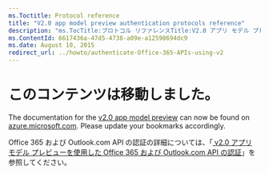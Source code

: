 ```yaml
---
ms.Toctitle: Protocol reference
title: "V2.0 app model preview authentication protocols reference"
description: "ms.TocTitle:プロトコル リファレンスTitle:V2.0 アプリ モデル プレビュー プロトコルのリファレンスDescription:認証プロトコル Open ID Connect および OAuth 2.0 の v2.0 アプリ モード プレビューの実装および認証フロー (認証コード フロー、サインイン フロー、クライアント証明書付与フロー、暗黙的フロー、リソース所有者のパスワード資格情報の付与、および On Behalf Of フローなど) について、技術的な詳細を説明します。ms.ContentId:6617436a-47d5-4738-a09e-a12598694dc9ms.topic: 記事 (方法) ms.date:2015 年 8 月 10 日"
ms.ContentId: 6617436a-47d5-4738-a09e-a12598694dc9
ms.date: August 10, 2015
redirect_url: ../howto/authenticate-Office-365-APIs-using-v2
---
```


# このコンテンツは移動しました。

The documentation for the [v2.0 app model preview](https://azure.microsoft.com/en-us/documentation/articles/?service=active-directory&term=app+model+v2.0) can now be found on [azure.microsoft.com](https://azure.microsoft.com/). Please update your bookmarks accordingly.

Office 365 および Outlook.com API の認証の詳細については、「[ v2.0 アプリ モデル プレビューを使用した Office 365 および Outlook.com API の認証](../howto/authenticate-Office-365-APIs-using-v2.md)」を参照してください。


